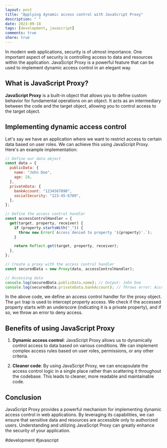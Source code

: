 ```yaml
---
layout: post
title: "Applying dynamic access control with JavaScript Proxy"
description: " "
date: 2023-09-18
tags: [development, javascript]
comments: true
share: true
---
```


In modern web applications, security is of utmost importance. One important aspect of security is controlling access to data and resources within the application. JavaScript Proxy is a powerful feature that can be used to implement dynamic access control in an elegant way.

## What is JavaScript Proxy?

**JavaScript Proxy** is a built-in object that allows you to define custom behavior for fundamental operations on an object. It acts as an intermediary between the code and the target object, allowing you to control access to the target object.

## Implementing dynamic access control

Let's say we have an application where we want to restrict access to certain data based on user roles. We can achieve this using JavaScript Proxy. Here's an example implementation:

```javascript
// Define our data object
const data = {
  publicData: {
    name: "John Doe",
    age: 28,
  },
  privateData: {
    bankAccount: "1234567890",
    socialSecurity: "123-45-6789",
  },
};

// Define the access control handler
const accessControlHandler = {
  get(target, property, receiver) {
    if (property.startsWith("_")) {
      throw new Error(`Access denied to property '${property}'.`);
    }

    return Reflect.get(target, property, receiver);
  },
};

// Create a proxy with the access control handler
const securedData = new Proxy(data, accessControlHandler);

// Accessing data
console.log(securedData.publicData.name); // Output: John Doe
console.log(securedData.privateData.bankAccount); // Throws error: Access denied to property 'bankAccount'.
```

In the above code, we define an access control handler for the proxy object. The `get` trap is used to intercept property access. We check if the accessed property starts with an underscore (indicating it is a private property), and if so, we throw an error to deny access.

## Benefits of using JavaScript Proxy

1. **Dynamic access control**: JavaScript Proxy allows us to dynamically control access to data based on various conditions. We can implement complex access rules based on user roles, permissions, or any other criteria.

2. **Cleaner code**: By using JavaScript Proxy, we can encapsulate the access control logic in a single place rather than scattering it throughout the codebase. This leads to cleaner, more readable and maintainable code.

## Conclusion

JavaScript Proxy provides a powerful mechanism for implementing dynamic access control in web applications. By leveraging its capabilities, we can ensure that sensitive data and resources are accessible only to authorized users. Understanding and utilizing JavaScript Proxy can greatly enhance the security of your application.

#development #javascript
